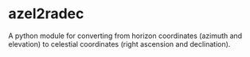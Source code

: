 azel2radec
==========

A python module for converting from horizon coordinates (azimuth and elevation) to celestial coordinates (right ascension and declination).